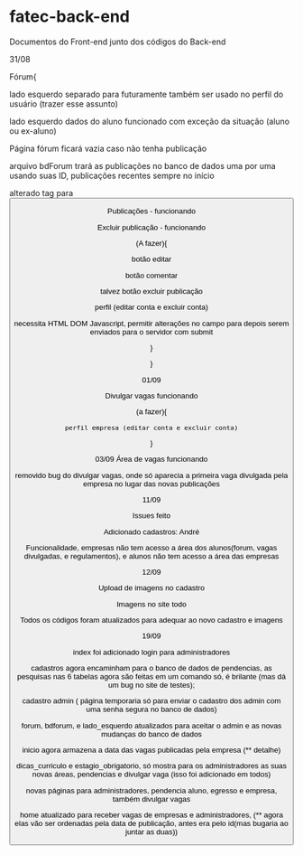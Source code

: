# fatec-back-end

Documentos do Front-end junto dos códigos do Back-end

31/08

Fórum{

lado esquerdo separado para futuramente também ser usado no perfil do usuário (trazer esse assunto)

lado esquerdo dados do aluno funcionado com exceção da situação (aluno ou ex-aluno)

Página fórum ficará vazia caso não tenha publicação

arquivo bdForum trará as publicações no banco de dados uma por uma usando suas ID, publicações recentes sempre no início

alterado tag <a> para <button>
  
Publicações - funcionando
  
Excluir publicação - funcionando
  
  (A fazer){
  
  botão editar 
  
  botão comentar
  
  talvez botão excluir publicação
  
  perfil (editar conta e excluir conta)
  
  necessita HTML DOM Javascript, permitir alterações no campo para depois serem enviados para o servidor com submit
  
  }
  
}
  
01/09
  
  Divulgar vagas funcionando
  
  (a fazer){
  
    perfil empresa (editar conta e excluir conta)
  
  }
  
  
03/09
  Área de vagas funcionando
  
  removido bug do divulgar vagas, onde só aparecia a primeira vaga divulgada pela empresa no lugar das novas publicações

11/09
  
  Issues feito
  
  Adicionado cadastros: André
  
  Funcionalidade, empresas não tem acesso a área dos alunos(forum, vagas divulgadas, e regulamentos), e alunos não tem acesso a área das empresas
 
12/09
  
  Upload de imagens no cadastro
  
  Imagens no site todo
  
  Todos os códigos foram atualizados para adequar ao novo cadastro e imagens

  
19/09
  
  
  index foi adicionado login para administradores 

  cadastros agora encaminham para o banco de dados de pendencias, as pesquisas nas 6 tabelas agora são feitas em um comando só, é brilante (mas dá um bug no site de testes);

  cadastro admin ( página temporaria só para enviar o cadastro dos admin com uma senha segura no banco de dados)

  forum, bdforum, e lado_esquerdo atualizados para aceitar o admin e as novas mudanças do banco de dados

  inicio agora armazena a data das vagas publicadas pela empresa (** detalhe)

  dicas_curriculo e estagio_obrigatorio, só mostra para os administradores as suas novas áreas, pendencias e divulgar vaga (isso foi adicionado em todos)

  novas páginas para administradores, pendencia aluno, egresso e empresa, também divulgar vagas

  home atualizado para receber vagas de empresas e administradores, (** agora elas vão ser ordenadas pela data de publicação, antes era pelo id(mas bugaria ao juntar as duas))


